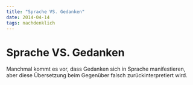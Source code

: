 ```yaml
---
title: "Sprache VS. Gedanken"
date: 2014-04-14
tags: nachdenklich
---
```

# Sprache VS. Gedanken

Manchmal kommt es vor, dass Gedanken sich in Sprache manifestieren, aber diese Übersetzung beim Gegenüber falsch zurückinterpretiert wird.
